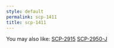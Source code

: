```yaml
---
style: default
permalink: scp-1411
title: scp-1411
---
```

You may also like:
[SCP-2915](http://scp-wiki.net/scp-2915)
[SCP-2950-J](http://scp-wiki.net/scp-2950-j)